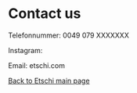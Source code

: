 # Contact us

Telefonnummer: 0049 079 XXXXXXX

Instagram: 

Email: etschi.com

[Back to Etschi main page](index.md)
